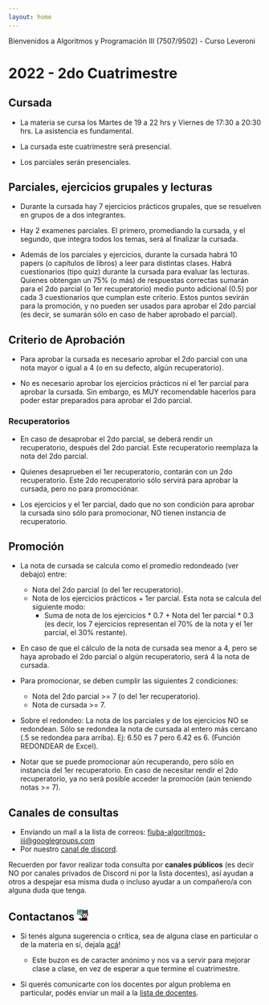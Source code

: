 ```yaml
---
layout: home
---
```


Bienvenidos a Algoritmos y Programación III (7507/9502) - Curso Leveroni

# 2022 - 2do Cuatrimestre

## Cursada

- La materia se cursa los Martes de 19 a 22 hrs y Viernes de 17:30 a 20:30 hrs. La asistencia es fundamental.

- La cursada este cuatrimestre será presencial. 

- Los parciales serán presenciales.

## Parciales, ejercicios grupales y lecturas

- Durante la cursada hay 7 ejercicios prácticos grupales, que se resuelven en grupos de a dos integrantes.

- Hay 2 examenes parciales. El primero, promediando la cursada, y el segundo, que integra todos los temas, será al finalizar la cursada.

- Además de los parciales y ejercicios, durante la cursada habrá 10 papers (o capítulos de libros) a leer para distintas clases. Habrá cuestionarios (tipo quiz) durante la cursada para evaluar las lecturas. Quienes obtengan un 75% (o más) de respuestas correctas sumarán para el 2do parcial (o 1er recuperatorio) medio punto adicional (0.5) por cada 3 cuestionarios que cumplan este criterio. Estos puntos sevirán para la promoción, y no pueden ser usados para aprobar el 2do parcial (es decir, se sumarán sólo en caso de haber aprobado el parcial).

## Criterio de Aprobación

- Para aprobar la cursada es necesario aprobar el 2do parcial con una nota mayor o igual a 4 (o en su defecto, algún recuperatorio).

- No es necesario aprobar los ejercicios prácticos ni el 1er parcial para aprobar la cursada. Sin embargo, es MUY recomendable hacerlos para poder estar preparados para aprobar el 2do parcial.

### Recuperatorios

- En caso de desaprobar el 2do parcial, se deberá rendir un recuperatorio, después del 2do parcial. Este recuperatorio reemplaza la nota del 2do parcial.

- Quienes desaprueben el 1er recuperatorio, contarán con un 2do recuperatorio. Este 2do recuperatorio sólo servirá para aprobar la cursada, pero no para promociónar.

- Los ejercicios y el 1er parcial, dado que no son condición para aprobar la cursada sino sólo para promocionar, NO tienen instancia de recuperatorio.

## Promoción

- La nota de cursada se calcula como el promedio redondeado (ver debajo) entre:
  - Nota del 2do parcial (o del 1er recuperatorio).
  - Nota de los ejercicios prácticos + 1er parcial. Esta nota se calcula del siguiente modo:
    - Suma de nota de los ejercicios * 0.7 + Nota del 1er parcial * 0.3 (es decir, los 7 ejercicios representan el 70% de la nota y el 1er parcial, el 30% restante).

- En caso de que el cálculo de la nota de cursada sea menor a 4, pero se haya aprobado el 2do parcial o algún recuperatorio, será 4 la nota de cursada.

- Para promocionar, se deben cumplir las siguientes 2 condiciones:
  - Nota del 2do parcial >= 7 (o del 1er recuperatorio).
  - Nota de cursada >= 7.
  
- Sobre el redondeo: La nota de los parciales y de los ejercicios NO se redondean. Sólo se redondea la nota de cursada al entero más cercano (.5 se redondea para arriba). Ej: 6.50 es 7 pero 6.42 es 6. (Función REDONDEAR de Excel).

- Notar que se puede promocionar aún recuperando, pero sólo en instancia del 1er recuperatorio. En caso de necesitar rendir el 2do recuperatorio, ya no será posible acceder la promoción (aún teniendo notas >= 7).

## Canales de consultas <a name="canales-consultas"></a>

- Envíando un mail a la lista de correos: <a href="https://mail.google.com/mail/?view=cm&fs=1&to=fiuba-algoritmos-iii@googlegroups.com" target="_blank"> fiuba-algoritmos-iii@googlegroups.com </a>
- Por nuestro [canal de discord](https://discord.gg/3A5bbVKywa).

Recuerden por favor realizar toda consulta por **canales públicos** (es decir NO por canales privados de Discord ni por la lista docentes), así ayudan a otros a despejar esa misma duda o incluso ayudar a un compañero/a con alguna duda que tenga.

## Contactanos <img alt="github icon" width="22px" src="./assets/icons/contact-us.svg" /> 

- Si tenés alguna sugerencia o crítica, sea de alguna clase en particular o de la materia en sí, dejala [acá](https://forms.gle/WgWQPYsmH7D9bR4W9)!

  - Este buzon es de caracter anónimo y nos va a servir para mejorar clase a clase, en vez de esperar a que termine el cuatrimestre.

- Si querés comunicarte con los docentes por algun problema en particular, podés envíar un mail a la <a href="https://mail.google.com/mail/?view=cm&fs=1&to=fiuba-algoritmos-iii-doc@googlegroups.com" target="_blank"> lista de docentes</a>.
